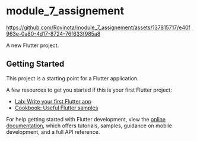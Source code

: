 # module_7_assignement


https://github.com/Rovinota/module_7_assignement/assets/137815717/e40f963e-0a80-4d17-8724-76f633f985a8



A new Flutter project.

## Getting Started

This project is a starting point for a Flutter application.

A few resources to get you started if this is your first Flutter project:

- [Lab: Write your first Flutter app](https://docs.flutter.dev/get-started/codelab)
- [Cookbook: Useful Flutter samples](https://docs.flutter.dev/cookbook)

For help getting started with Flutter development, view the
[online documentation](https://docs.flutter.dev/), which offers tutorials,
samples, guidance on mobile development, and a full API reference.
